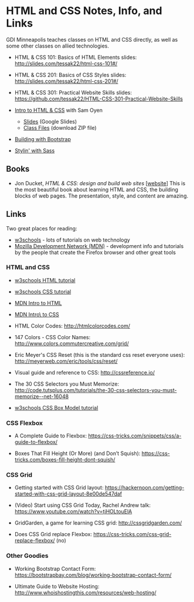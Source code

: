 # HTML and CSS Notes, Info, and Links

GDI Minneapolis teaches classes on HTML and CSS directly, as well as
some other classes on allied technologies.

* HTML &amp; CSS 101: Basics of HTML Elements slides: <http://slides.com/tessak22/html-css-101#/>
* HTML &amp; CSS 201: Basics of CSS Styles slides: <http://slides.com/tessak22/html-css-201#/>
* HTML &amp; CSS 301: Practical Website Skills slides: <https://github.com/tessak22/HTML-CSS-301-Practical-Website-Skills>

* [Intro to HTML &amp; CSS](https://drive.google.com/drive/folders/0BxO-Hb17x-SGa2xtTzAwNDJJSGM?usp=sharing) with Sam Oyen
  - [Slides](https://docs.google.com/presentation/d/1ITsfv7TE6IUEK-svSykgbgn398t6VFNgvyWe_IcKVM4/edit#slide=id.g24607cd713_0_157) (Google Slides)
  - [Class Files](class_files.zip) (download ZIP file)

* [Building with Bootstrap](BuildingWithBootstrap.md)
* [Stylin' with Sass](StylinWithSass.md)

## Books

* Jon Ducket, _HTML &amp; CSS: design and build web sites_ [[website](http://www.htmlandcssbook.com/)] This is the most beautiful book about learning HTML and CSS, the building blocks of web pages. The presentation, style, and content are amazing.

## Links

Two great places for reading:

* [w3schools](https://www.w3schools.com/) - lots of tutorials on web technology
* [Mozilla Development Network (MDN)](https://developer.mozilla.org/en-US/) - development info and tutorials by the people that create the Firefox browser and other great tools

### HTML and CSS

* [w3schools HTML tutorial](https://www.w3schools.com/html/default.asp)

* [w3schools CSS tutorial](https://www.w3schools.com/css/default.asp)

* [MDN Intro to HTML](https://developer.mozilla.org/en-US/docs/Learn/HTML/Introduction_to_HTML)

* [MDN Intro\ to CSS](https://developer.mozilla.org/en-US/docs/Learn/CSS/Introduction_to_CSS)

* HTML Color Codes: <http://htmlcolorcodes.com/>

* 147 Colors - CSS Color Names: <http://www.colors.commutercreative.com/grid/>

* Eric Meyer's CSS Reset (this is the standard css reset everyone
  uses): <http://meyerweb.com/eric/tools/css/reset/>

* Visual guide and reference to CSS: <http://cssreference.io/>

* The 30 CSS Selectors you Must Memorize: <http://code.tutsplus.com/tutorials/the-30-css-selectors-you-must-memorize--net-16048>

* [w3schools CSS Box Model tutorial](https://www.w3schools.com/css/css_boxmodel.asp)

### CSS Flexbox

* A Complete Guide to
  Flexbox: <https://css-tricks.com/snippets/css/a-guide-to-flexbox/>

* Boxes That Fill Height (Or More) (and Don’t Squish): <https://css-tricks.com/boxes-fill-height-dont-squish/>


### CSS Grid

* Getting started with CSS Grid
  layout:
  <https://hackernoon.com/getting-started-with-css-grid-layout-8e00de547daf>

* (Video) Start using CSS Grid Today, Rachel Andrew
  talk: <https://www.youtube.com/watch?v=tjHOLtouElA>

* GridGarden, a game for learning CSS grid: <http://cssgridgarden.com/>

* Does CSS Grid replace
  Flexbox: <https://css-tricks.com/css-grid-replace-flexbox/> (no)

### Other Goodies

* Working Bootstrap Contact
  Form:
  <https://bootstrapbay.com/blog/working-bootstrap-contact-form/>

* Ultimate Guide to Website
  Hosting: <http://www.whoishostingthis.com/resources/web-hosting/>

